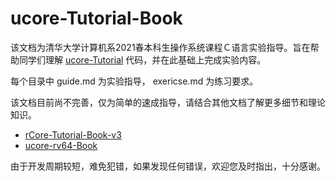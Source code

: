 # ucore-Tutorial-Book

该文档为清华大学计算机系2021春本科生操作系统课程Ｃ语言实验指导。旨在帮助同学们理解 [ucore-Tutorial](https://github.com/DeathWish5/ucore-Tutorial) 代码，并在此基础上完成实验内容。

每个目录中 guide.md 为实验指导， exericse.md 为练习要求。

该文档目前尚不完善，仅为简单的速成指导，请结合其他文档了解更多细节和理论知识。
* [rCore-Tutorial-Book-v3](https://rcore-os.github.io/rCore-Tutorial-Book-v3/index.html)
* [ucore-rv64-Book](https://nankai.gitbook.io/ucore-os-on-risc-v64)

由于开发周期较短，难免犯错，如果发现任何错误，欢迎您及时指出，十分感谢。